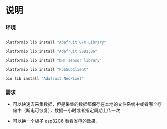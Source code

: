 # 说明

### 环境

```bash

platformio lib install "Adafruit GFX Library"

platformio lib install "Adafruit SSD1306"

platformio lib install "DHT sensor library"

platformio lib install "PubSubClient"

pio lib install "Adafruit NeoPixel"

```

### 需求

* 可以快速去采集数据，但是采集的数据都保存在本地的文件系统中或者哪个存储中（断电可恢复），数据一小时或者指定周期上传一次

* 可以换一个板子 esp32C6 看看省电的效果, 






